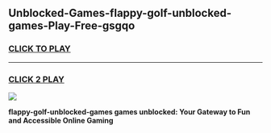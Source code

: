 
## Unblocked-Games-flappy-golf-unblocked-games-Play-Free-gsgqo
<h3>
<a href="https://premium76.site?title=flappy-golf-unblocked-games&ref=18A1">CLICK TO PLAY</a></h3>
<hr>

<h3>
<a href="https://premium76.site?title=flappy-golf-unblocked-games&ref=18A1">CLICK 2 PLAY</a>
  
</h3>

<a href="https://premium76.site?title=flappy-golf-unblocked-games&ref=18A1"><img src="https://clearcache.store/games.png"></a>


**flappy-golf-unblocked-games games unblocked: Your Gateway to Fun and Accessible Online Gaming**
